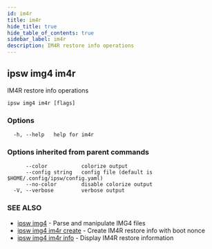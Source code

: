 ```yaml
---
id: im4r
title: im4r
hide_title: true
hide_table_of_contents: true
sidebar_label: im4r
description: IM4R restore info operations
---
```

## ipsw img4 im4r

IM4R restore info operations

```
ipsw img4 im4r [flags]
```

### Options

```
  -h, --help   help for im4r
```

### Options inherited from parent commands

```
      --color           colorize output
      --config string   config file (default is $HOME/.config/ipsw/config.yaml)
      --no-color        disable colorize output
  -V, --verbose         verbose output
```

### SEE ALSO

* [ipsw img4](/docs/cli/ipsw/img4)	 - Parse and manipulate IMG4 files
* [ipsw img4 im4r create](/docs/cli/ipsw/img4/im4r/create)	 - Create IM4R restore info with boot nonce
* [ipsw img4 im4r info](/docs/cli/ipsw/img4/im4r/info)	 - Display IM4R restore information


